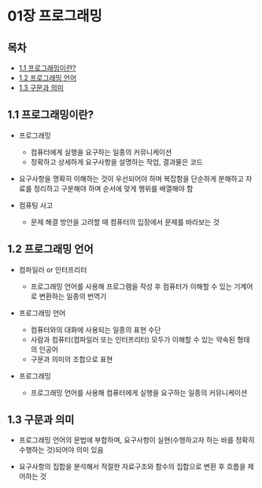 # 01장 프로그래밍


## 목차

- [1.1 프로그래밍이란?](#1.1)
- [1.2 프로그래밍 언어](#1.2)
- [1.3 구문과 의미](#1.3)


## 1.1 프로그래밍이란?

- 프로그래밍
	- 컴퓨터에게 실행을 요구하는 일종의 커뮤니케이션
	- 정확하고 상세하게 요구사항을 설명하는 작업, 결과물은 코드

- 요구사항을 명확히 이해하는 것이 우선되어야 하며 복잡함을 단순하게 분해하고 자료를 정리하고 구분해야 하며 순서에 맞게 행위를 배열해야 함

- 컴퓨팅 사고
	- 문제 해결 방안을 고려할 때 컴퓨터의 입장에서 문제를 바라보는 것


## 1.2 프로그래밍 언어

- 컴파일러 or 인터프리터
	- 프로그래밍 언어를 사용해 프로그램을 작성 후 컴퓨터가 이해할 수 있는 기계어로 변환하는 일종의 번역기

- 프로그래밍 언어
	- 컴퓨터와의 대화에 사용되는 일종의 표현 수단
	- 사람과 컴퓨터(컴파일러 또는 인터프리터) 모두가 이해할 수 있는 약속된 형태의 인공어
	- 구문과 의미의 조합으로 표현

- 프로그래밍
	- 프로그래밍 언어를 사용해 컴퓨터에게 실행을 요구하는 일종의 커뮤니케이션


## 1.3 구문과 의미

- 프로그래밍 언어의 문법에 부합하며, 요구사항이 실현(수행하고자 하는 바를 정확히 수행하는 것)되어야 의미 있음

- 요구사항의 집합을 분석해서 적절한 자료구조와 함수의 집합으로 변환 후 흐름을 제어하는 것